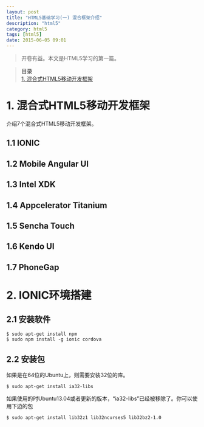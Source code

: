 ```yaml
---
layout: post
title: "HTML5基础学习(一) 混合框架介绍"
description: "html5"
category: html5
tags: [html5]
date: 2015-06-05 09:01
---
```



> 开卷有益。本文是HTML5学习的第一篇。

> **目录**  
[1. 混合式HTML5移动开发框架](#anchor1)  


<a name="anchor1"></a>
# 1. 混合式HTML5移动开发框架

介绍7个混合式HTML5移动开发框架。

## 1.1 IONIC

## 1.2 Mobile Angular UI

## 1.3 Intel XDK

## 1.4 Appcelerator Titanium

## 1.5 Sencha Touch

## 1.6 Kendo UI

## 1.7 PhoneGap


# 2. IONIC环境搭建

## 2.1 安装软件

    $ sudo apt-get install npm
    $ sudo npm install -g ionic cordova

## 2.2 安装包
如果是在64位的Ubuntu上，则需要安装32位的库。

    $ sudo apt-get install ia32-libs


如果使用的时Ubuntu13.04或者更新的版本，“ia32-libs”已经被移除了。你可以使用下边的包

    $ sudo apt-get install lib32z1 lib32ncurses5 lib32bz2-1.0


